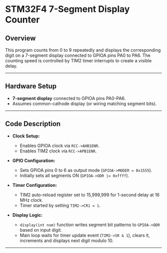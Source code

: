 # STM32F4 7-Segment Display Counter

## Overview

This program counts from 0 to 9 repeatedly and displays the corresponding digit on a 7-segment display connected to GPIOA pins PA0 to PA6. The counting speed is controlled by TIM2 timer interrupts to create a visible delay.

---

## Hardware Setup

- **7-segment display** connected to GPIOA pins PA0-PA6.
- Assumes common-cathode display (or wiring matching segment bits).

---

## Code Description

- **Clock Setup:**
  - Enables GPIOA clock via `RCC->AHB1ENR`.
  - Enables TIM2 clock via `RCC->APB1ENR`.

- **GPIO Configuration:**
  - Sets GPIOA pins 0 to 6 as output mode (`GPIOA->MODER = 0x1555`).
  - Initially sets all segments ON (`GPIOA->ODR |= 0xffff`).

- **Timer Configuration:**
  - TIM2 auto-reload register set to 15,999,999 for 1-second delay at 16 MHz clock.
  - Timer started by setting `TIM2->CR1 = 1`.

- **Display Logic:**
  - `display(int num)` function writes segment bit patterns to `GPIOA->ODR` based on input digit.
  - Main loop waits for timer update event (`TIM2->SR & 1`), clears it, increments and displays next digit modulo 10.

---
